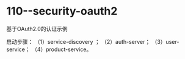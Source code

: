 # 110--security-oauth2

基于OAuth2.0的认证示例

启动步骤：
（1）service-discovery ；
（2）auth-server；
（3）user-service；
（4）product-service。
